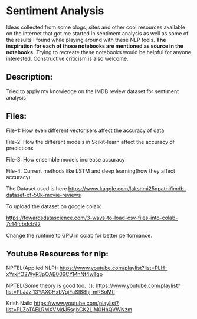 # Sentiment Analysis

Ideas collected from some blogs, sites and other cool resources available on the internet that got me started in sentiment analysis as well as
some of the results I found while playing around with these NLP tools. **The inspiration for each of those notebooks are mentioned as source
in the notebooks.** Trying to recreate these notebooks would be helpful for anyone interested. Constructive criticism is also welcome.

## Description:
Tried to apply my knowledge on the IMDB review dataset for sentiment analysis

## Files:

File-1: How even different vectorisers affect the accuracy of data

File-2: How the different models in Scikit-learn affect the accuracy of predictions

File-3: How ensemble models increase accuracy

File-4: Current methods like LSTM and deep learning(how they affect accuracy)

The Dataset used is here
https://www.kaggle.com/lakshmi25npathi/imdb-dataset-of-50k-movie-reviews

To upload the dataset on google colab:

https://towardsdatascience.com/3-ways-to-load-csv-files-into-colab-7c14fcbdcb92

Change the runtime to GPU in colab for better performance.

## Youtube Resources for nlp:
NPTEL(Applied NLP): https://www.youtube.com/playlist?list=PLH-xYrxjfO2WyR3pOAB006CYMhNt4wTqp

NPTEL(Some theory is good too. :)): https://www.youtube.com/playlist?list=PLJJzI13YAXCHxbVgiFaSI88hj-mRSoMtI

Krish Naik: https://www.youtube.com/playlist?list=PLZoTAELRMXVMdJ5sqbCK2LiM0HhQVWNzm
